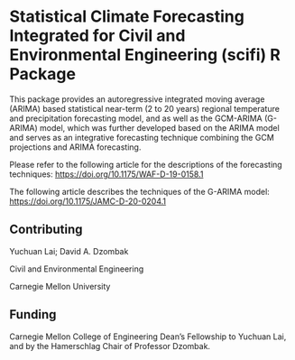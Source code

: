 # Statistical Climate Forecasting Integrated for Civil and Environmental Engineering (scifi) R Package

This package provides an autoregressive integrated moving average (ARIMA) based statistical near-term (2 to 20 years) regional temperature and precipitation forecasting model, and as well as the GCM-ARIMA (G-ARIMA) model, which was further developed based on the ARIMA model and serves as an integrative forecasting technique combining the GCM projections and ARIMA forecasting.

Please refer to the following article for the descriptions of the forecasting techniques: https://doi.org/10.1175/WAF-D-19-0158.1

The following article describes the techniques of the G-ARIMA model: https://doi.org/10.1175/JAMC-D-20-0204.1

## Contributing
Yuchuan Lai; David A. Dzombak

Civil and Environmental Engineering

Carnegie Mellon University

## Funding
Carnegie Mellon College of Engineering Dean’s Fellowship to Yuchuan Lai, and by the Hamerschlag Chair of Professor Dzombak.
